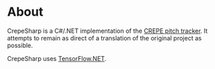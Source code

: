 # About

CrepeSharp is a C#/.NET implementation of the [CREPE pitch tracker](https://github.com/marl/crepe). It attempts to remain as direct of a translation of the original project as possible.

CrepeSharp uses [TensorFlow.NET](https://github.com/SciSharp/TensorFlow.NET).
